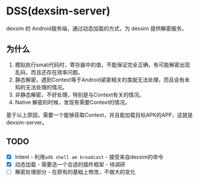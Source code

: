 # DSS(dexsim-server)

dexsim 的 Android服务端，通过动态加载的方式，为 dexsim 提供解密服务。

## 为什么
1. 模拟执行smali代码时，寄存器中的值，不能保证完全正确，有可能解密出现乱码，而且还存在效率问题。
2. 静态解密，遇到Context等于Android紧密相关的类就无法处理，而且会有未知的无法处理的情况。
3. 非静态解密，不好处理，特别是与Context有关的情况。
4. Native 解密的时候，发现有需要Context的情况。

基于以上原因，需要一个能够获取Context，并且能加载目标APK的APP，这就是dexsim-server。


## TODO
- [x] Intent - 利用`adb shell am broadcast` - 接受来自dexsim的命令
- [x] 动态加载 - 需要选一个合适的插件框架 - 待调研
- [ ] 解密处理部分 - 在原有的基础上修改，不做大的变化
